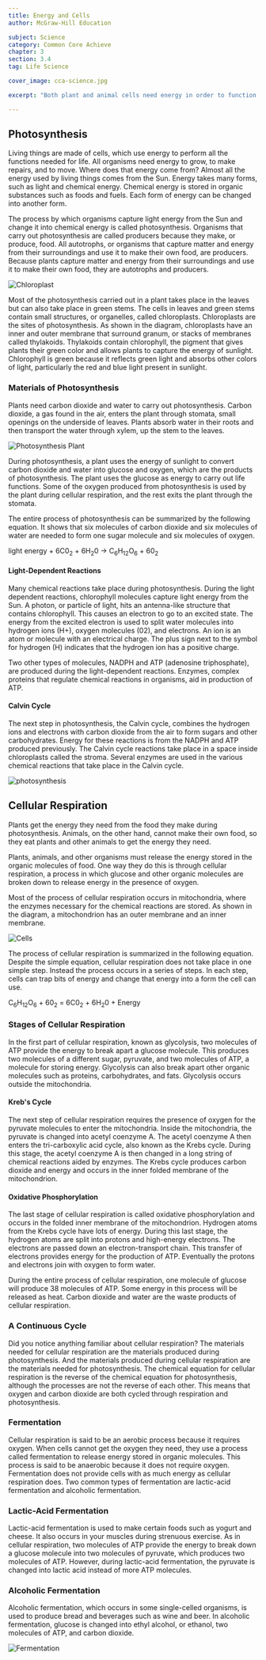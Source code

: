 ```yaml
---
title: Energy and Cells
author: McGraw-Hill Education

subject: Science
category: Common Core Achieve
chapter: 3
section: 3.4
tag: Life Science

cover_image: cca-science.jpg

excerpt: "Both plant and animal cells need energy in order to function properly. Learn how plant and animal cells convert the energy molecules into sugar that is used in chemical reactions that produce energy-storing molecules called ATP. ATP is the energy source for all cellular functions."

---
```

## Photosynthesis

Living things are made of cells, which use energy to perform all the functions needed for life. All organisms need energy to grow, to make repairs, and to move. Where does that energy come from? Almost all the energy used by living things comes from the Sun. Energy takes many forms, such as light and chemical energy. Chemical energy is stored in organic substances such as foods and fuels. Each form of energy can be changed into another form.

The process by which organisms capture light energy from the Sun and change it into chemical energy is called photosynthesis. Organisms that carry out photosynthesis are called producers because they make, or produce, food. All autotrophs, or organisms that capture matter and energy from their surroundings and use it to make their own food, are producers. Because plants capture matter and energy from their surroundings and use it to make their own food, they are autotrophs and producers.

![Chloroplast]()

Most of the photosynthesis carried out in a plant takes place in the leaves but can also take place in green stems. The cells in leaves and green stems contain small structures, or organelles, called chloroplasts. Chloroplasts are the sites of photosynthesis. As shown in the diagram, chloroplasts have an inner and outer membrane that surround granum, or stacks of membranes called thylakoids. Thylakoids contain chlorophyll, the pigment that gives plants their green color and allows plants to capture the energy of sunlight. Chlorophyll is green because it reflects green light and absorbs other colors of light, particularly the red and blue light present in sunlight.

### Materials of Photosynthesis

Plants need carbon dioxide and water to carry out photosynthesis. Carbon dioxide, a gas found in the air, enters the plant through stomata, small openings on the underside of leaves. Plants absorb water in their roots and then transport the water through xylem, up the stem to the leaves.

![Photosynthesis Plant]()

During photosynthesis, a plant uses the energy of sunlight to convert carbon dioxide and water into glucose and oxygen, which are the products of photosynthesis. The plant uses the glucose as energy to carry out life functions. Some of the oxygen produced from photosynthesis is used by the plant during cellular respiration, and the rest exits the plant through the stomata.

The entire process of photosynthesis can be summarized by the following equation. It shows that six molecules of carbon dioxide and six molecules of water are needed to form one sugar molecule and six molecules of oxygen.

light energy + 6C0<sub>2</sub> + 6H<sub>2</sub>0 &rarr; C<sub>6</sub>H<sub>12</sub>O<sub>6</sub> + 60<sub>2</sub>

#### Light-Dependent Reactions

Many chemical reactions take place during photosynthesis. During the light dependent reactions, chlorophyll molecules capture light energy from the Sun. A photon, or particle of light, hits an antenna-like structure that contains chlorophyll. This causes an electron to go to an excited state. The energy from the excited electron is used to split water molecules into hydrogen ions (H+), oxygen molecules (02), and electrons. An ion is an atom or molecule with an electrical charge. The plus sign next to the symbol for hydrogen (H) indicates that the hydrogen ion has a positive charge.

Two other types of molecules, NADPH and ATP (adenosine triphosphate), are produced during the light-dependent reactions. Enzymes, complex proteins that regulate chemical reactions in organisms, aid in production of ATP.

#### Calvin Cycle

The next step in photosynthesis, the Calvin cycle, combines the hydrogen ions and electrons with carbon dioxide from the air to form sugars and other carbohydrates. Energy for these reactions is from the NADPH and ATP produced previously. The Calvin cycle reactions take place in a space inside chloroplasts called the stroma. Several enzymes are used in the various chemical reactions that take place in the Calvin cycle.

![photosynthesis]()

## Cellular Respiration

Plants get the energy they need from the food they make during photosynthesis. Animals, on the other hand, cannot make their own food, so they eat plants and other animals to get the energy they need.

Plants, animals, and other organisms must release the energy stored in the organic molecules of food. One way they do this is through cellular respiration, a process in which glucose and other organic molecules are broken down to release energy in the presence of oxygen.

Most of the process of cellular respiration occurs in mitochondria, where the enzymes necessary for the chemical reactions are stored. As shown in the diagram, a mitochondrion has an outer membrane and an inner membrane.

![Cells]()

The process of cellular respiration is summarized in the following equation. Despite the simple equation, cellular respiration does not take place in one simple step. Instead the process occurs in a series of steps. In each step, cells can trap bits of energy and change that energy into a form the cell can use.

C<sub>6</sub>H<sub>12</sub>O<sub>6</sub> + 60<sub>2</sub> = 6C0<sub>2</sub> + 6H<sub>2</sub>0 + Energy

### Stages of Cellular Respiration

In the first part of cellular respiration, known as glycolysis, two molecules of ATP provide the energy to break apart a glucose molecule. This produces two molecules of a different sugar, pyruvate, and two molecules of ATP, a molecule for storing energy. Glycolysis can also break apart other organic molecules such as proteins, carbohydrates, and fats. Glycolysis occurs outside the mitochondria.

#### Kreb's Cycle

The next step of cellular respiration requires the presence of oxygen for the pyruvate molecules to enter the mitochondria. Inside the mitochondria, the pyruvate is changed into acetyl coenzyme A. The acetyl coenzyme A then enters the tri-carboxylic acid cycle, also known as the Krebs cycle. During this stage, the acetyl coenzyme A is then changed in a long string of chemical reactions aided by enzymes. The Krebs cycle produces carbon dioxide and energy and occurs in the inner folded membrane of the mitochondrion.

#### Oxidative Phosphorylation

The last stage of cellular respiration is called oxidative phosphorylation and occurs in the folded inner membrane of the mitochondrion. Hydrogen atoms from the Krebs cycle have lots of energy. During this last stage, the hydrogen atoms are split into protons and high-energy electrons. The electrons are passed down an electron-transport chain. This transfer of electrons provides energy for the production of ATP. Eventually the protons and electrons join with oxygen to form water.

During the entire process of cellular respiration, one molecule of glucose will produce 38 molecules of ATP. Some energy in this process will be released as heat. Carbon dioxide and water are the waste products of cellular respiration.

### A Continuous Cycle

Did you notice anything familiar about cellular respiration? The materials needed for cellular respiration are the materials produced during photosynthesis. And the materials produced during cellular respiration are the materials needed for photosynthesis. The chemical equation for cellular respiration is the reverse of the chemical equation for photosynthesis, although the processes are not the reverse of each other. This means that oxygen and carbon dioxide are both cycled through respiration and photosynthesis.

### Fermentation

Cellular respiration is said to be an aerobic process because it requires oxygen. When cells cannot get the oxygen they need, they use a process called fermentation to release energy stored in organic molecules. This process is said to be anaerobic because it does not require oxygen. Fermentation does not provide cells with as much energy as cellular respiration does. Two common types of fermentation are lactic-acid fermentation and alcoholic fermentation.

### Lactic-Acid Fermentation

Lactic-acid fermentation is used to make certain foods such as yogurt and cheese. It also occurs in your muscles during strenuous exercise. As in cellular respiration, two molecules of ATP provide the energy to break down a glucose molecule into two molecules of pyruvate, which produces two molecules of ATP. However, during lactic-acid fermentation, the pyruvate is changed into lactic acid instead of more ATP molecules.

### Alcoholic Fermentation

Alcoholic fermentation, which occurs in some single-celled organisms, is used to produce bread and beverages such as wine and beer. In alcoholic fermentation, glucose is changed into ethyl alcohol, or ethanol, two molecules of ATP, and carbon dioxide.

![Fermentation]()
